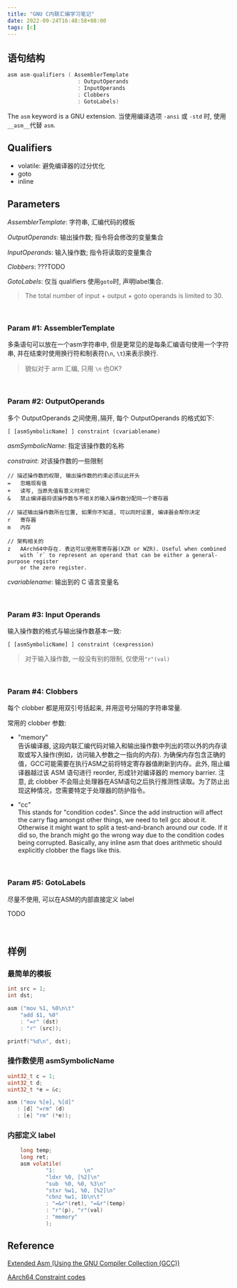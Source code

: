 ```yaml
---
title: "GNU C内联汇编学习笔记"
date: 2022-09-24T16:48:58+08:00
tags: [c]
---
```






## 语句结构

```c
asm asm-qualifiers ( AssemblerTemplate 
                      : OutputOperands
                      : InputOperands
                      : Clobbers
                      : GotoLabels)
```

The `asm` keyword is a GNU extension.  当使用编译选项 `-ansi` 或 `-std` 时, 使用 `__asm__`代替 `asm`.

## Qualifiers

- volatile: 避免编译器的过分优化
- goto
- inline

## Parameters

*AssemblerTemplate*: 字符串, 汇编代码的模板

*OutputOperands*: 输出操作数; 指令将会修改的变量集合

*InputOperands*: 输入操作数; 指令将读取的变量集合

*Clobbers*: ???TODO

*GotoLabels*: 仅当 qualifiers 使用`goto`时, 声明label集合.

> The total number of input + output + goto operands is limited to 30.

&nbsp;

### Param #1: AssemblerTemplate

多条语句可以放在一个asm字符串中, 但是更常见的是每条汇编语句使用一个字符串, 并在结束时使用换行符和制表符(`\n`, `\t`)来表示换行.

> 貌似对于 arm 汇编, 只用 `\n` 也OK? 

&nbsp;

### Param #2: OutputOperands

多个 OutputOperands 之间使用`,`隔开,  每个 OutputOperands 的格式如下:

```
[ [asmSymbolicName] ] constraint (cvariablename)
```

*asmSymbolicName*: 指定该操作数的名称

*constraint*: 对该操作数的一些限制

```
// 描述操作数的权限, 输出操作数的约束必须以此开头
=   忽略现有值
+   读写, 当原先值有意义时用它
&   禁止编译器将该操作数与不相关的输入操作数分配同一个寄存器

// 描述输出操作数所在位置, 如果你不知道, 可以同时设置, 编译器会帮你决定
r   寄存器
m   内存

// 架构相关的
z   AArch64中存在. 表达可以使用零寄存器(XZR or WZR). Useful when combined 
    with `r` to represent an operand that can be either a general-purpose register 
    or the zero register.
```

*cvariablename*: 输出到的 C 语言变量名

&nbsp;

### Param #3: Input Operands

输入操作数的格式与输出操作数基本一致:

```
[ [asmSymbolicName] ] constraint (cexpression)
```

> 对于输入操作数, 一般没有别的限制, 仅使用`"r"(val)`

&nbsp;

### Param #4: Clobbers

每个 clobber 都是用双引号括起来, 并用逗号分隔的字符串常量.

常用的 clobber 参数:


- "memory"  
  告诉编译器, 这段内联汇编代码对输入和输出操作数中列出的项以外的内存读取或写入操作(例如，访问输入参数之一指向的内存). 为确保内存包含正确的值，GCC可能需要在执行ASM之前将特定寄存器值刷新到内存。此外, 阻止编译器越过该 ASM 语句进行 reorder, 形成针对编译器的 memory barrier. 注意, 此 clobber 不会阻止处理器在ASM语句之后执行推测性读取。为了防止出现这种情况，您需要特定于处理器的防护指令。

- "cc"  
  This stands for "condition codes". Since the add instruction will affect the carry flag amongst other things, we need to tell gcc about it. Otherwise it might want to split a test-and-branch around our code. If it did so, the branch might go the wrong way due to the condition codes being corrupted. Basically, any inline asm that does arithmetic should explicitly clobber the flags like this.


&nbsp;
### Param #5: GotoLabels

尽量不使用, 可以在ASM的内部直接定义 label

TODO



&nbsp;

## 样例

### 最简单的模板

```c
int src = 1;
int dst;   

asm ("mov %1, %0\n\t"
    "add $1, %0"
    : "=r" (dst) 
    : "r" (src));

printf("%d\n", dst);
```

### 操作数使用 asmSymbolicName

```c
uint32_t c = 1;
uint32_t d;
uint32_t *e = &c;

asm ("mov %[e], %[d]"
   : [d] "=rm" (d)
   : [e] "rm" (*e));
```

### 内部定义 label

```c
    long temp;
    long ret;    
	asm volatile(
            "1:         \n"
            "ldxr %0, [%2]\n"
            "sub  %0, %0, %3\n"
            "stxr %w1, %0, [%2]\n"
            "cbnz %w1, 1b\n\t"
            : "=&r"(ret), "=&r"(temp) 
            : "r"(p), "r"(val)
            : "memory"
            );
```



## Reference

[Extended Asm (Using the GNU Compiler Collection (GCC))](https://gcc.gnu.org/onlinedocs/gcc/Extended-Asm.html#Extended-Asm)

[AArch64 Constraint codes](https://developer.arm.com/documentation/100067/0612/armclang-Inline-Assembler/Inline-assembly-constraint-strings/Constraint-codes-for-AArch64-state)
